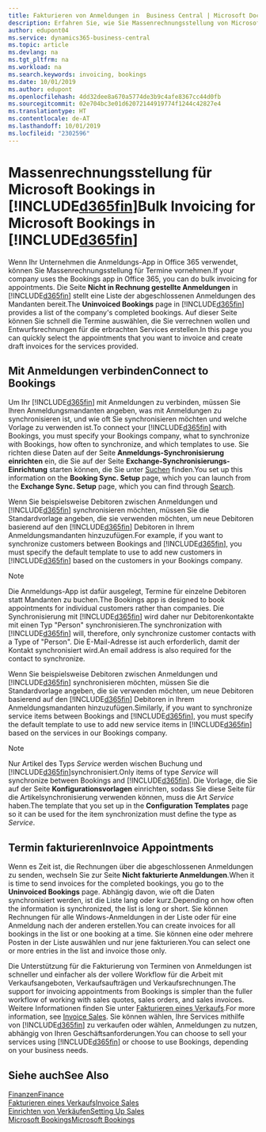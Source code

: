 ```yaml
---
title: Fakturieren von Anmeldungen in  Business Central | Microsoft Docs
description: Erfahren Sie, wie Sie Massenrechnungsstellung von Microsoft Bookings in Business Central vornehmen können.
author: edupont04
ms.service: dynamics365-business-central
ms.topic: article
ms.devlang: na
ms.tgt_pltfrm: na
ms.workload: na
ms.search.keywords: invoicing, bookings
ms.date: 10/01/2019
ms.author: edupont
ms.openlocfilehash: 4dd32dee8a670a5774de3b9c4afe8367cc44d0fb
ms.sourcegitcommit: 02e704bc3e01d62072144919774f1244c42827e4
ms.translationtype: HT
ms.contentlocale: de-AT
ms.lasthandoff: 10/01/2019
ms.locfileid: "2302596"
---
```

# <a name="bulk-invoicing-for-microsoft-bookings-in-included365finincludesd365fin_mdmd"></a><span data-ttu-id="c5875-103">Massenrechnungsstellung für Microsoft Bookings in [!INCLUDE[d365fin](includes/d365fin_md.md)]</span><span class="sxs-lookup"><span data-stu-id="c5875-103">Bulk Invoicing for Microsoft Bookings in [!INCLUDE[d365fin](includes/d365fin_md.md)]</span></span>
<span data-ttu-id="c5875-104">Wenn Ihr Unternehmen die Anmeldungs-App in Office 365 verwendet, können Sie Massenrechnungsstellung für Termine vornehmen.</span><span class="sxs-lookup"><span data-stu-id="c5875-104">If your company uses the Bookings app in Office 365, you can do bulk invoicing for appointments.</span></span> <span data-ttu-id="c5875-105">Die Seite **Nicht in Rechnung gestellte Anmeldungen** in [!INCLUDE[d365fin](includes/d365fin_md.md)] stellt eine Liste der abgeschlossenen Anmeldungen des Mandanten bereit.</span><span class="sxs-lookup"><span data-stu-id="c5875-105">The **Uninvoiced Bookings** page in [!INCLUDE[d365fin](includes/d365fin_md.md)] provides a list of the company's completed bookings.</span></span> <span data-ttu-id="c5875-106">Auf dieser Seite können Sie schnell die Termine auswählen, die Sie verrechnen wollen und Entwurfsrechnungen für die erbrachten Services erstellen.</span><span class="sxs-lookup"><span data-stu-id="c5875-106">In this page you can quickly select the appointments that you want to invoice and create draft invoices for the services provided.</span></span>  

## <a name="connect-to-bookings"></a><span data-ttu-id="c5875-107">Mit Anmeldungen verbinden</span><span class="sxs-lookup"><span data-stu-id="c5875-107">Connect to Bookings</span></span>
<span data-ttu-id="c5875-108">Um Ihr [!INCLUDE[d365fin](includes/d365fin_md.md)] mit Anmeldungen zu verbinden, müssen Sie Ihren Anmeldungsmandanten angeben, was mit Anmeldungen zu synchronisieren ist, und wie oft Sie synchronisieren möchten und welche Vorlage zu verwenden ist.</span><span class="sxs-lookup"><span data-stu-id="c5875-108">To connect your [!INCLUDE[d365fin](includes/d365fin_md.md)] with Bookings, you must specify your Bookings company, what to synchronize with Bookings, how often to synchronize, and which templates to use.</span></span> <span data-ttu-id="c5875-109">Sie richten diese Daten auf der Seite **Anmeldungs-Synchronisierung einrichten** ein, die Sie auf der Seite **Exchange-Synchronisierungs-Einrichtung** starten können, die Sie unter [Suchen](ui-search.md) finden.</span><span class="sxs-lookup"><span data-stu-id="c5875-109">You set up this information on the **Booking Sync. Setup** page, which you can launch from the **Exchange Sync. Setup** page, which you can find through [Search](ui-search.md).</span></span>  

<span data-ttu-id="c5875-110">Wenn Sie beispielsweise Debitoren zwischen Anmeldungen und [!INCLUDE[d365fin](includes/d365fin_md.md)] synchronisieren möchten, müssen Sie die Standardvorlage angeben, die sie verwenden möchten, um neue Debitoren basierend auf den [!INCLUDE[d365fin](includes/d365fin_md.md)] Debitoren in Ihrem Anmeldungsmandanten hinzuzufügen.</span><span class="sxs-lookup"><span data-stu-id="c5875-110">For example, if you want to synchronize customers between Bookings and [!INCLUDE[d365fin](includes/d365fin_md.md)], you must specify the default template to use to add new customers in [!INCLUDE[d365fin](includes/d365fin_md.md)] based on the customers in your Bookings company.</span></span>  

> [!NOTE]
> <span data-ttu-id="c5875-111">Die Anmeldungs-App ist dafür ausgelegt, Termine für einzelne Debitoren statt Mandanten zu buchen.</span><span class="sxs-lookup"><span data-stu-id="c5875-111">The Bookings app is designed to book appointments for individual customers rather than companies.</span></span> <span data-ttu-id="c5875-112">Die Synchronisierung mit [!INCLUDE[d365fin](includes/d365fin_md.md)] wird daher nur Debitorenkontakte mit einen Typ "Person" synchronisieren.</span><span class="sxs-lookup"><span data-stu-id="c5875-112">The synchronization with [!INCLUDE[d365fin](includes/d365fin_md.md)] will, therefore, only synchronize customer contacts with a Type of "Person".</span></span> <span data-ttu-id="c5875-113">Die E-Mail-Adresse ist auch erforderlich, damit der Kontakt synchronisiert wird.</span><span class="sxs-lookup"><span data-stu-id="c5875-113">An email address is also required for the contact to synchronize.</span></span>  

<span data-ttu-id="c5875-114">Wenn Sie beispielsweise Debitoren zwischen Anmeldungen und [!INCLUDE[d365fin](includes/d365fin_md.md)] synchronisieren möchten, müssen Sie die Standardvorlage angeben, die sie verwenden möchten, um neue Debitoren basierend auf den [!INCLUDE[d365fin](includes/d365fin_md.md)] Debitoren in Ihrem Anmeldungsmandanten hinzuzufügen.</span><span class="sxs-lookup"><span data-stu-id="c5875-114">Similarly, if you want to synchronize service items between Bookings and [!INCLUDE[d365fin](includes/d365fin_md.md)], you must specify the default template to use to add new service items in [!INCLUDE[d365fin](includes/d365fin_md.md)] based on the services in our Bookings company.</span></span>  

> [!NOTE]
> <span data-ttu-id="c5875-115">Nur Artikel des Typs *Service* werden wischen Buchung und [!INCLUDE[d365fin](includes/d365fin_md.md)]synchronisiert.</span><span class="sxs-lookup"><span data-stu-id="c5875-115">Only items of type *Service* will synchronize between Bookings and [!INCLUDE[d365fin](includes/d365fin_md.md)].</span></span> <span data-ttu-id="c5875-116">Die Vorlage, die Sie auf der Seite **Konfigurationsvorlagen** einrichten, sodass Sie diese Seite für die Artikelsynchronisierung verwenden können, muss die Art *Service* haben.</span><span class="sxs-lookup"><span data-stu-id="c5875-116">The template that you set up in the **Configuration Templates** page so it can be used for the item synchronization must define the type as *Service*.</span></span>

## <a name="invoice-appointments"></a><span data-ttu-id="c5875-117">Termin fakturieren</span><span class="sxs-lookup"><span data-stu-id="c5875-117">Invoice Appointments</span></span>
<span data-ttu-id="c5875-118">Wenn es Zeit ist, die Rechnungen über die abgeschlossenen Anmeldungen zu senden, wechseln Sie zur Seite **Nicht fakturierte Anmeldungen**.</span><span class="sxs-lookup"><span data-stu-id="c5875-118">When it is time to send invoices for the completed bookings, you go to the **Uninvoiced Bookings** page.</span></span> <span data-ttu-id="c5875-119">Abhängig davon, wie oft die Daten synchronisiert werden, ist die Liste lang oder kurz.</span><span class="sxs-lookup"><span data-stu-id="c5875-119">Depending on how often the information is synchronized, the list is long or short.</span></span> <span data-ttu-id="c5875-120">Sie können Rechnungen für alle Windows-Anmeldungen in der Liste oder für eine Anmeldung nach der anderen erstellen.</span><span class="sxs-lookup"><span data-stu-id="c5875-120">You can create invoices for all bookings in the list or one booking at a time.</span></span> <span data-ttu-id="c5875-121">Sie können eine oder mehrere Posten in der Liste auswählen und nur jene fakturieren.</span><span class="sxs-lookup"><span data-stu-id="c5875-121">You can select one or more entries in the list and invoice those only.</span></span>  

<span data-ttu-id="c5875-122">Die Unterstützung für die Fakturierung von Terminen von Anmeldungen ist schneller und einfacher als der vollere Workflow für die Arbeit mit Verkaufsangeboten, Verkaufsaufträgen und Verkaufsrechnungen.</span><span class="sxs-lookup"><span data-stu-id="c5875-122">The support for invoicing appointments from Bookings is simpler than the fuller workflow of working with sales quotes, sales orders, and sales invoices.</span></span> <span data-ttu-id="c5875-123">Weitere Informationen finden Sie unter [Fakturieren eines Verkaufs](sales-how-invoice-sales.md).</span><span class="sxs-lookup"><span data-stu-id="c5875-123">For more information, see [Invoice Sales](sales-how-invoice-sales.md).</span></span> <span data-ttu-id="c5875-124">Sie können wählen, Ihre Services mithilfe von [!INCLUDE[d365fin](includes/d365fin_md.md)] zu verkaufen oder wählen, Anmeldungen zu nutzen, abhängig von Ihren Geschäftsanforderungen.</span><span class="sxs-lookup"><span data-stu-id="c5875-124">You can choose to sell your services using [!INCLUDE[d365fin](includes/d365fin_md.md)] or choose to use Bookings, depending on your business needs.</span></span>  

## <a name="see-also"></a><span data-ttu-id="c5875-125">Siehe auch</span><span class="sxs-lookup"><span data-stu-id="c5875-125">See Also</span></span>
[<span data-ttu-id="c5875-126">Finanzen</span><span class="sxs-lookup"><span data-stu-id="c5875-126">Finance</span></span>](finance.md)  
[<span data-ttu-id="c5875-127">Fakturieren eines Verkaufs</span><span class="sxs-lookup"><span data-stu-id="c5875-127">Invoice Sales</span></span>](sales-how-invoice-sales.md)  
[<span data-ttu-id="c5875-128">Einrichten von Verkäufen</span><span class="sxs-lookup"><span data-stu-id="c5875-128">Setting Up Sales</span></span>](sales-setup-sales.md)  
[<span data-ttu-id="c5875-129">Microsoft Bookings</span><span class="sxs-lookup"><span data-stu-id="c5875-129">Microsoft Bookings</span></span>](https://products.office.com/en-us/business/scheduling-and-booking-app)  
